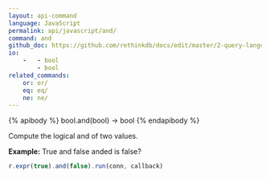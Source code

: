 ```yaml
---
layout: api-command 
language: JavaScript
permalink: api/javascript/and/
command: and 
github_doc: https://github.com/rethinkdb/docs/edit/master/2-query-language/api/javascript/math-and-logic/and.md
io:
    -   - bool
        - bool
related_commands:
    or: or/
    eq: eq/
    ne: ne/
---
```


{% apibody %}
bool.and(bool) &rarr; bool
{% endapibody %}

Compute the logical and of two values.

__Example:__ True and false anded is false?

```js
r.expr(true).and(false).run(conn, callback)
```
